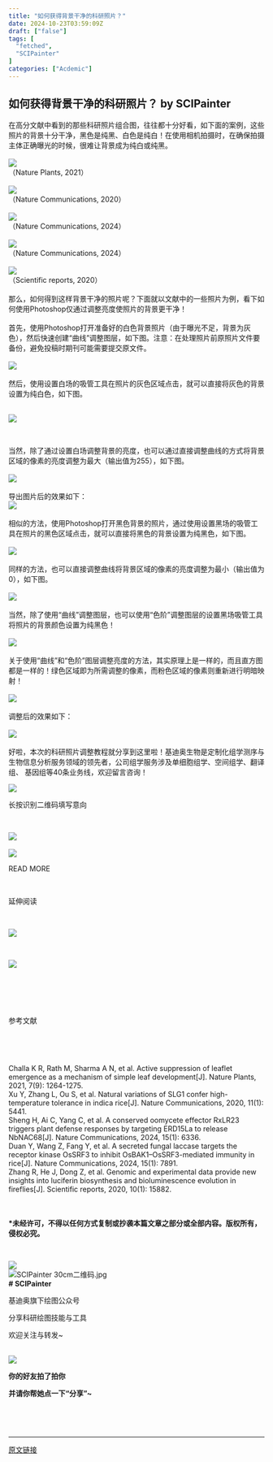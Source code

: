 ```yaml
---
title: "如何获得背景干净的科研照片？"
date: 2024-10-23T03:59:09Z
draft: ["false"]
tags: [
  "fetched",
  "SCIPainter"
]
categories: ["Acdemic"]
---
```

如何获得背景干净的科研照片？ by SCIPainter
------
<div><section data-mpa-powered-by="yiban.io"><span>在高分文献中看到的那些科研照片组合图，往往都十分好看，如下面的案例，这些照片的背景十分干净，黑色是纯黑、白色是纯白！在使用相机拍摄时，在确保拍摄主体正确曝光的时候，很难让背景成为纯白或纯黑。</span></section><section><span><br></span></section><section><img data-imgfileid="100064362" data-ratio="0.8018518518518518" data-src="https://mmbiz.qpic.cn/sz_mmbiz_png/tgUVxVRjT6mtxnXkcztCxa1Jjx6sFic8MFoOl7yvme6IbLialnf2o3CVxRzs0mXof6g7HNe4Ld2XQMlSPovV5aibA/640?wx_fmt=png&amp;from=appmsg" data-type="png" data-w="1080" src="https://mmbiz.qpic.cn/sz_mmbiz_png/tgUVxVRjT6mtxnXkcztCxa1Jjx6sFic8MFoOl7yvme6IbLialnf2o3CVxRzs0mXof6g7HNe4Ld2XQMlSPovV5aibA/640?wx_fmt=png&amp;from=appmsg"></section><section><span>（Nature Plants, 2021）</span></section><section><span><br></span></section><section><img data-imgfileid="100064361" data-ratio="0.6898148148148148" data-src="https://mmbiz.qpic.cn/sz_mmbiz_png/tgUVxVRjT6mtxnXkcztCxa1Jjx6sFic8MXhWf5qj7t5AElupvM5KHXFse12qwzNiaXIj0Qf8qNhh6zUExVEqEicdQ/640?wx_fmt=png&amp;from=appmsg" data-type="png" data-w="1080" src="https://mmbiz.qpic.cn/sz_mmbiz_png/tgUVxVRjT6mtxnXkcztCxa1Jjx6sFic8MXhWf5qj7t5AElupvM5KHXFse12qwzNiaXIj0Qf8qNhh6zUExVEqEicdQ/640?wx_fmt=png&amp;from=appmsg"></section><section><span>（Nature Communications, 2020）</span></section><section><span><br></span></section><section><img data-imgfileid="100064360" data-ratio="0.4824074074074074" data-src="https://mmbiz.qpic.cn/sz_mmbiz_png/tgUVxVRjT6mtxnXkcztCxa1Jjx6sFic8MtPRMZhneDqfYpib3mCftz8hrDdnH9jXUyrLqibOhB0WYeDdg5iaut97Hw/640?wx_fmt=png&amp;from=appmsg" data-type="png" data-w="1080" src="https://mmbiz.qpic.cn/sz_mmbiz_png/tgUVxVRjT6mtxnXkcztCxa1Jjx6sFic8MtPRMZhneDqfYpib3mCftz8hrDdnH9jXUyrLqibOhB0WYeDdg5iaut97Hw/640?wx_fmt=png&amp;from=appmsg"></section><section><span>（Nature Communications, 2024）</span></section><section><span><br></span></section><section><img data-imgfileid="100064359" data-ratio="0.5425925925925926" data-src="https://mmbiz.qpic.cn/sz_mmbiz_png/tgUVxVRjT6mtxnXkcztCxa1Jjx6sFic8MAW0lKBMuobBMoh97m1iawraqM9JPhy6siaCLQ3ZibpibBHYSNLClvhEZbA/640?wx_fmt=png&amp;from=appmsg" data-type="png" data-w="1080" src="https://mmbiz.qpic.cn/sz_mmbiz_png/tgUVxVRjT6mtxnXkcztCxa1Jjx6sFic8MAW0lKBMuobBMoh97m1iawraqM9JPhy6siaCLQ3ZibpibBHYSNLClvhEZbA/640?wx_fmt=png&amp;from=appmsg"></section><section><span>（Nature Communications, 2024）</span></section><section><span><br></span></section><section><img data-imgfileid="100064363" data-ratio="0.9796296296296296" data-src="https://mmbiz.qpic.cn/sz_mmbiz_png/tgUVxVRjT6mtxnXkcztCxa1Jjx6sFic8Mms5pKCJvH4NwdtmVdNlBnbDvMSfhDC7KJFSQmt0ZdSwF4dfK0rcm7w/640?wx_fmt=png&amp;from=appmsg" data-type="png" data-w="1080" src="https://mmbiz.qpic.cn/sz_mmbiz_png/tgUVxVRjT6mtxnXkcztCxa1Jjx6sFic8Mms5pKCJvH4NwdtmVdNlBnbDvMSfhDC7KJFSQmt0ZdSwF4dfK0rcm7w/640?wx_fmt=png&amp;from=appmsg"></section><section><span>（Scientific reports, 2020）</span></section><section><span><br></span></section><section><span>那么，如何得到这样背景干净的照片呢？下面就以文献中的一些照片为例，看下如何使用Photoshop仅通过调整亮度使照片的背景更干净！</span></section><section><span><br></span></section><section><span>首先，使用Photoshop打开准备好的白色背景照片（由于曝光不足，背景为灰色），然后快速创建“曲线”调整图层，如下图。注意：在处理照片前原照片文件要备份，避免投稿时期刊可能需要提交原文件。</span></section><section><span><br></span></section><section><img data-imgfileid="100064364" data-ratio="0.6175925925925926" data-src="https://mmbiz.qpic.cn/sz_mmbiz_gif/tgUVxVRjT6mtxnXkcztCxa1Jjx6sFic8MTUxXo1gL3z8R8F6iaXvxEiao48TpAkvBibtkibibickxALHyqSrTicd0kstTg/640?wx_fmt=gif&amp;from=appmsg" data-type="gif" data-w="1080" src="https://mmbiz.qpic.cn/sz_mmbiz_gif/tgUVxVRjT6mtxnXkcztCxa1Jjx6sFic8MTUxXo1gL3z8R8F6iaXvxEiao48TpAkvBibtkibibickxALHyqSrTicd0kstTg/640?wx_fmt=gif&amp;from=appmsg"></section><section><span><br></span></section><section><span>然后，使用设置白场的吸管工具在照片的灰色区域点击，就可以直接将灰色的背景设置为纯白色，如下图。</span></section><section><br></section><p><img data-imgfileid="100064383" data-ratio="0.6175925925925926" data-src="https://mmbiz.qpic.cn/sz_mmbiz_gif/tgUVxVRjT6mtxnXkcztCxa1Jjx6sFic8M2N6I6IDa3RTVKZjrhiaRPcO7TBlZMYfjJwJv0uoLTouCEYWAHFY3EZQ/640?wx_fmt=gif&amp;from=appmsg" data-type="gif" data-w="1080" src="https://mmbiz.qpic.cn/sz_mmbiz_gif/tgUVxVRjT6mtxnXkcztCxa1Jjx6sFic8M2N6I6IDa3RTVKZjrhiaRPcO7TBlZMYfjJwJv0uoLTouCEYWAHFY3EZQ/640?wx_fmt=gif&amp;from=appmsg"></p><p><br></p><section><span>当然，除了通过设置白场调整背景的亮度，也可以通过直接调整曲线的方式将背景区域的像素的亮度调整为最大（输出值为255），如下图。</span></section><section><span><br></span></section><section><img data-imgfileid="100064367" data-ratio="0.6175925925925926" data-src="https://mmbiz.qpic.cn/sz_mmbiz_gif/tgUVxVRjT6mtxnXkcztCxa1Jjx6sFic8M3OsL7vFlI18WicJQo3R4EfAQXzjaTwdqAvfeMygNlLrlTjx1N23PUicw/640?wx_fmt=gif&amp;from=appmsg" data-type="gif" data-w="1080" src="https://mmbiz.qpic.cn/sz_mmbiz_gif/tgUVxVRjT6mtxnXkcztCxa1Jjx6sFic8M3OsL7vFlI18WicJQo3R4EfAQXzjaTwdqAvfeMygNlLrlTjx1N23PUicw/640?wx_fmt=gif&amp;from=appmsg"></section><section><span><br></span></section><section><span>导出图片后的效果如下：</span></section><section><img data-imgfileid="100064366" data-ratio="0.8485549132947977" data-src="https://mmbiz.qpic.cn/sz_mmbiz_png/tgUVxVRjT6mtxnXkcztCxa1Jjx6sFic8Mzh9w3GX6yHhobn8YdEhibwjva4rnB3dW2xESKFw3Y4UpqTcGbrPIKXA/640?wx_fmt=png&amp;from=appmsg" data-type="png" data-w="865" src="https://mmbiz.qpic.cn/sz_mmbiz_png/tgUVxVRjT6mtxnXkcztCxa1Jjx6sFic8Mzh9w3GX6yHhobn8YdEhibwjva4rnB3dW2xESKFw3Y4UpqTcGbrPIKXA/640?wx_fmt=png&amp;from=appmsg"></section><section><span><br></span></section><section><span>相似的方法，使用Photoshop打开黑色背景的照片，通过使用设置黑场的吸管工具在照片的黑色区域点击，就可以直接将黑色的背景设置为纯黑色，如下图。</span></section><section><span><br></span></section><section><img data-imgfileid="100064365" data-ratio="0.6175925925925926" data-src="https://mmbiz.qpic.cn/sz_mmbiz_gif/tgUVxVRjT6mtxnXkcztCxa1Jjx6sFic8MkwA1D678Oic7zQs5QYeT6grebFcc3KSkT1u64QwBXDqMiaXP1icjxJDRA/640?wx_fmt=gif&amp;from=appmsg" data-type="gif" data-w="1080" src="https://mmbiz.qpic.cn/sz_mmbiz_gif/tgUVxVRjT6mtxnXkcztCxa1Jjx6sFic8MkwA1D678Oic7zQs5QYeT6grebFcc3KSkT1u64QwBXDqMiaXP1icjxJDRA/640?wx_fmt=gif&amp;from=appmsg"></section><section><span><br></span></section><section><span>同样的方法，也可以直接调整曲线将背景区域的像素的亮度调整为最小（输出值为0），如下图。</span></section><section><br></section><section><img data-imgfileid="100064368" data-ratio="0.7080630213160334" data-src="https://mmbiz.qpic.cn/sz_mmbiz_gif/tgUVxVRjT6mtxnXkcztCxa1Jjx6sFic8M5hvu17HuUtpIIPXAurajyJAK1mMPljibNpo39GZWTOhkdkOI3mGKPDQ/640?wx_fmt=gif&amp;from=appmsg" data-type="gif" data-w="1079" src="https://mmbiz.qpic.cn/sz_mmbiz_gif/tgUVxVRjT6mtxnXkcztCxa1Jjx6sFic8M5hvu17HuUtpIIPXAurajyJAK1mMPljibNpo39GZWTOhkdkOI3mGKPDQ/640?wx_fmt=gif&amp;from=appmsg"></section><section><span><br></span></section><section><span>当然，除了使用“曲线”调整图层，也可以使用“色阶”调整图层的设置黑场吸管工具将照片的背景颜色设置为纯黑色！</span></section><section><br></section><section><img data-imgfileid="100064370" data-ratio="0.6175925925925926" data-src="https://mmbiz.qpic.cn/sz_mmbiz_png/tgUVxVRjT6mtxnXkcztCxa1Jjx6sFic8MHa8mIUIicHxrONibjVZjvPv8NK9aQpmemqZ7ZDW5YJ38JYTC124nPFIQ/640?wx_fmt=png&amp;from=appmsg" data-type="png" data-w="1080" src="https://mmbiz.qpic.cn/sz_mmbiz_png/tgUVxVRjT6mtxnXkcztCxa1Jjx6sFic8MHa8mIUIicHxrONibjVZjvPv8NK9aQpmemqZ7ZDW5YJ38JYTC124nPFIQ/640?wx_fmt=png&amp;from=appmsg"></section><section><span><br></span></section><section><span>关于使用“曲线”和“色阶”图层调整亮度的方法，其实原理上是一样的，而且直方图都是一样的！绿色区域即为所需调整的像素，而粉色区域的像素则重新进行明暗映射！</span></section><section><br></section><section><img data-imgfileid="100064369" data-ratio="0.6574074074074074" data-src="https://mmbiz.qpic.cn/sz_mmbiz_png/tgUVxVRjT6mtxnXkcztCxa1Jjx6sFic8MF9QX8Vqw08ABjEKNyXp6VicI2ucp7TahMqh7Kc3qr6V47g2Ah2ESI1A/640?wx_fmt=png&amp;from=appmsg" data-type="png" data-w="1080" src="https://mmbiz.qpic.cn/sz_mmbiz_png/tgUVxVRjT6mtxnXkcztCxa1Jjx6sFic8MF9QX8Vqw08ABjEKNyXp6VicI2ucp7TahMqh7Kc3qr6V47g2Ah2ESI1A/640?wx_fmt=png&amp;from=appmsg"></section><section><span><br></span></section><section><span>调整后的效果如下：</span></section><section><br></section><section><img data-imgfileid="100064371" data-ratio="1.1104972375690607" data-src="https://mmbiz.qpic.cn/sz_mmbiz_png/tgUVxVRjT6mtxnXkcztCxa1Jjx6sFic8METMIc8JxpCHKlsJaKtoFXoicMx7YKNG5MJGXNYAExX1ibk1CicDCJb2Cg/640?wx_fmt=png&amp;from=appmsg" data-type="png" data-w="724" src="https://mmbiz.qpic.cn/sz_mmbiz_png/tgUVxVRjT6mtxnXkcztCxa1Jjx6sFic8METMIc8JxpCHKlsJaKtoFXoicMx7YKNG5MJGXNYAExX1ibk1CicDCJb2Cg/640?wx_fmt=png&amp;from=appmsg"></section><section><span><br></span></section><section><span>好啦，本次的科研照片调整教程就分享到这里啦！</span><span>基迪奥生物</span><span>是定制化组学测序与生物信息分析服务领域的领先者，公司组学服务涉及单细胞组学、空间组学、翻译组、 基因组等40条业务线，欢迎留言咨询！</span></section><p><img data-imgfileid="100064388" data-ratio="1" data-s="300,640" data-src="https://mmbiz.qpic.cn/sz_mmbiz_png/tgUVxVRjT6n8DRic77wTrk8vibV3a3HK1Pe5g78Sfyic6228ibUMKf0dEnYpMEfe9libzZgicLQ0BBFMS64TNbuDyA4w/640?wx_fmt=png&amp;from=appmsg" data-type="png" data-w="500" src="https://mmbiz.qpic.cn/sz_mmbiz_png/tgUVxVRjT6n8DRic77wTrk8vibV3a3HK1Pe5g78Sfyic6228ibUMKf0dEnYpMEfe9libzZgicLQ0BBFMS64TNbuDyA4w/640?wx_fmt=png&amp;from=appmsg"></p><p><span>长按识别二维码填写意向</span></p><p><br mpa-from-tpl="t"></p><section data-mpa-template="t" mpa-from-tpl="t"><section data-mpa-template="t" mpa-from-tpl="t"><section data-mid="" mpa-from-tpl="t"><section data-mid="" mpa-from-tpl="t"><section data-mid="" mpa-from-tpl="t"><section data-mid="" mpa-from-tpl="t"><img data-imgfileid="503537932" data-ratio="0.5845070422535211" data-src="https://mmbiz.qpic.cn/mmbiz_png/b2NBibtPFhOXN1Rh1Y1ibC8AgJhOXqiay3X14awZPPYbNCb5iaqbLWGF6DNYjrp8kZ3n2fYUjQnaO9Bvj1mR14OBYA/640?from=appmsg&amp;wx_fmt=png" data-w="284" src="https://mmbiz.qpic.cn/mmbiz_png/b2NBibtPFhOXN1Rh1Y1ibC8AgJhOXqiay3X14awZPPYbNCb5iaqbLWGF6DNYjrp8kZ3n2fYUjQnaO9Bvj1mR14OBYA/640?from=appmsg&amp;wx_fmt=png"></section><section data-mid="" mpa-from-tpl="t"><br mpa-from-tpl="t"></section><section data-mid="" mpa-from-tpl="t"><section data-mid="" mpa-from-tpl="t"><section data-mid="" mpa-from-tpl="t"><img data-imgfileid="503537930" data-ratio="0.1875" data-src="https://mmbiz.qpic.cn/mmbiz_png/bBibQ23V3Ntgrq38h2o2ibqviaXVkG7lGBEFcN6YkiauqGrt4uSIQS0ogZsAhKFomNsIjLgm8W9nZWAqiaicYG26iaLfQ/640?from=appmsg&amp;wx_fmt=png" data-w="64" src="https://mmbiz.qpic.cn/mmbiz_png/bBibQ23V3Ntgrq38h2o2ibqviaXVkG7lGBEFcN6YkiauqGrt4uSIQS0ogZsAhKFomNsIjLgm8W9nZWAqiaicYG26iaLfQ/640?from=appmsg&amp;wx_fmt=png"></section><section data-mid="" mpa-from-tpl="t"><p data-mid="">READ MORE</p></section></section><section data-mid="" mpa-from-tpl="t"><br mpa-from-tpl="t"></section><section data-mid="" mpa-from-tpl="t"><p data-mid=""><span data-mid="">延伸阅读</span></p></section></section></section></section></section></section></section><p><br></p><p><a target="_blank" href="http://mp.weixin.qq.com/s?__biz=MzIyOTY3MDA3MA==&amp;mid=2247542726&amp;idx=1&amp;sn=cc64351390ff79fcc3e138419cb53430&amp;chksm=e8bd4a1fdfcac3096d381d0677734f058a0674fdfb8f72ace7579e38db00da883b23554318f6&amp;scene=21#wechat_redirect" textvalue="一眼被老板夸的结果图这样画！超简单超丝滑" linktype="image" imgurl="https://mmbiz.qpic.cn/sz_mmbiz_jpg/tgUVxVRjT6mHo268k3HfSgXVlCCQXnelPDicyG0PxNY2CTwyiao2II62msd8wkXd9pD8SMqELanzuZl0UFUwufgA/0?wx_fmt=jpeg&amp;from=appmsg" imgdata="[object Object]" data-itemshowtype="0" tab="innerlink" data-linktype="1"><span><img data-galleryid="" data-imgfileid="100061143" data-ratio="0.4685185185185185" data-s="300,640" data-src="https://mmbiz.qpic.cn/sz_mmbiz_jpg/tgUVxVRjT6mHo268k3HfSgXVlCCQXnelPDicyG0PxNY2CTwyiao2II62msd8wkXd9pD8SMqELanzuZl0UFUwufgA/640?wx_fmt=jpeg&amp;from=appmsg" data-type="jpeg" data-w="1080" src="https://mmbiz.qpic.cn/sz_mmbiz_jpg/tgUVxVRjT6mHo268k3HfSgXVlCCQXnelPDicyG0PxNY2CTwyiao2II62msd8wkXd9pD8SMqELanzuZl0UFUwufgA/640?wx_fmt=jpeg&amp;from=appmsg"></span></a><br></p><p><br></p><p><a target="_blank" href="http://mp.weixin.qq.com/s?__biz=MzIyOTY3MDA3MA==&amp;mid=2247544883&amp;idx=1&amp;sn=8fd4832728bc9f131234a522eedb31e2&amp;chksm=e8bd5deadfcad4fc28021bcaa2ec520ef88d54cdc39a7d4bbde8621e8a0c516bf9167a1416f8&amp;scene=21#wechat_redirect" textvalue="转录组测序之后还能做什么？分享一种表观遗传新技术" linktype="image" imgurl="https://mmbiz.qpic.cn/sz_mmbiz_jpg/tgUVxVRjT6kTnCDxrSSjpJWIEDWO6xpRIpLQPrlJozU63fGL3MHlP5wzppkv87db2vkH9tbzP4OlicTPaYv5gXQ/0?wx_fmt=jpeg&amp;from=appmsg" imgdata="[object Object]" data-itemshowtype="11" tab="innerlink" data-linktype="1"><span><img data-galleryid="" data-imgfileid="100061266" data-ratio="0.4685185185185185" data-s="300,640" data-src="https://mmbiz.qpic.cn/sz_mmbiz_jpg/tgUVxVRjT6kTnCDxrSSjpJWIEDWO6xpRIpLQPrlJozU63fGL3MHlP5wzppkv87db2vkH9tbzP4OlicTPaYv5gXQ/640?wx_fmt=jpeg&amp;from=appmsg" data-type="jpeg" data-w="1080" src="https://mmbiz.qpic.cn/sz_mmbiz_jpg/tgUVxVRjT6kTnCDxrSSjpJWIEDWO6xpRIpLQPrlJozU63fGL3MHlP5wzppkv87db2vkH9tbzP4OlicTPaYv5gXQ/640?wx_fmt=jpeg&amp;from=appmsg"></span></a><br></p><p><br></p><section data-mpa-template="t" mpa-from-tpl="t"><section data-mpa-template="t" data-mpa-template-id="648" data-mpa-category="模板" mpa-from-tpl="t"><section data-mpa-category="模板" data-mid="" mpa-from-tpl="t"><section data-mid="" mpa-from-tpl="t"><section data-mid="" mpa-from-tpl="t"><section data-mid="" mpa-from-tpl="t"><section data-mid="" mpa-from-tpl="t"><br mpa-from-tpl="t"></section><section data-mid="" mpa-from-tpl="t"><br mpa-from-tpl="t"></section><section data-mid="" mpa-from-tpl="t"><section data-mid="" mpa-from-tpl="t"><p data-mid=""><span mpa-is-content="t">参考文献</span></p></section><section data-mid="" mpa-from-tpl="t"><br mpa-from-tpl="t"></section></section></section><section data-mid="" mpa-from-tpl="t"><p data-mid=""><br></p></section></section></section></section></section></section><section><span>Challa K R, Rath M, Sharma A N, et al. Active suppression of leaflet emergence as a mechanism of simple leaf development[J]. Nature Plants, 2021, 7(9): 1264-1275.</span></section><section><span>Xu Y, Zhang L, Ou S, et al. Natural variations of SLG1 confer high-temperature tolerance in indica rice[J]. Nature Communications, 2020, 11(1): 5441.</span></section><section><span>Sheng H, Ai C, Yang C, et al. A conserved oomycete effector RxLR23 triggers plant defense responses by targeting ERD15La to release NbNAC68[J]. Nature Communications, 2024, 15(1): 6336.</span></section><section><span>Duan Y, Wang Z, Fang Y, et al. A secreted fungal laccase targets the receptor kinase OsSRF3 to inhibit OsBAK1–OsSRF3-mediated immunity in rice[J]. Nature Communications, 2024, 15(1): 7891.</span></section><section><span>Zhang R, He J, Dong Z, et al. Genomic and experimental data provide new insights into luciferin biosynthesis and bioluminescence evolution in fireflies[J]. Scientific reports, 2020, 10(1): 15882.</span></section><section><span><br></span></section><section><span><br></span></section><p><strong><span>*未经许可，不得以任何方式复制或抄袭本篇文章之部分或全部内容。版权所有，侵权必究。</span></strong></p><p><br></p><section data-role="outer" label="Powered by 135editor.com"><section data-tools="135编辑器" data-id="105648"><section><section data-role="outer" label="Powered by 135editor.com"><section data-tools="135编辑器" data-id="105648"><section><section><img data-ratio="0.8780487804878049" data-src="https://mmbiz.qpic.cn/sz_mmbiz_png/tgUVxVRjT6kCKJYcEqEIfoJYG621mPJE8VibmibGU0Jxic9iabARVRH0FT6BNE8VAglWFXBPibFAU7a6tWGibSs8wyUg/640?wx_fmt=png" data-type="png" data-w="41" data-width="100%" data-imgfileid="100064386" src="https://mmbiz.qpic.cn/sz_mmbiz_png/tgUVxVRjT6kCKJYcEqEIfoJYG621mPJE8VibmibGU0Jxic9iabARVRH0FT6BNE8VAglWFXBPibFAU7a6tWGibSs8wyUg/640?wx_fmt=png"></section><section><section><section data-width="35%"><section><section data-width="100%"><img data-imgfileid="100064387" data-ratio="1" data-src="https://mmbiz.qpic.cn/sz_mmbiz_jpg/tgUVxVRjT6kCKJYcEqEIfoJYG621mPJEv5etCBwHicqbEPwnVrkpaasxqaVibM4mT2JdIuN6yTlYWDD4mL5A427A/640?wx_fmt=jpeg" data-type="jpeg" data-w="860" data-width="100%" title="SCIPainter 30cm二维码.jpg" src="https://mmbiz.qpic.cn/sz_mmbiz_jpg/tgUVxVRjT6kCKJYcEqEIfoJYG621mPJEv5etCBwHicqbEPwnVrkpaasxqaVibM4mT2JdIuN6yTlYWDD4mL5A427A/640?wx_fmt=jpeg"></section></section></section><section data-width="50%"><section><section data-brushtype="text"><span><strong># SCIPainter</strong></span></section><section data-brushtype="text" hm_fix="361:593"><p>基迪奥旗下绘图公众号</p><p>分享科研绘图技能与工具</p><p>欢迎关注与转发~</p></section></section></section></section></section></section></section></section><section><br></section></section></section><section data-role="paragraph"><section><section powered-by="xiumi.us"><section><section powered-by="xiumi.us"><section><img data-ratio="1" data-src="https://mmbiz.qpic.cn/sz_mmbiz_gif/tgUVxVRjT6kCKJYcEqEIfoJYG621mPJEgMd0aMPtmrDjiaX8sBhfhicVteeHf1JicexSpUbS3fdS9SiboUVN7guaPw/640?wx_fmt=gif" data-type="gif" data-w="400" data-imgfileid="100064384" src="https://mmbiz.qpic.cn/sz_mmbiz_gif/tgUVxVRjT6kCKJYcEqEIfoJYG621mPJEgMd0aMPtmrDjiaX8sBhfhicVteeHf1JicexSpUbS3fdS9SiboUVN7guaPw/640?wx_fmt=gif"></section></section></section><section><section powered-by="xiumi.us"><section><p><span><strong>你的好友拍了拍你</strong></span></p><p><span><strong>并请你帮她点一下</strong></span><strong><span>“分享”</span></strong><span><strong><span>~</span></strong></span></p></section></section></section></section></section><p><br></p></section></section><section><span><br></span></section><p><mp-style-type data-value="10000"></mp-style-type></p></div>  
<hr>
<a href="https://mp.weixin.qq.com/s/-3wQPCzGkqJiloUmc0wCiA",target="_blank" rel="noopener noreferrer">原文链接</a>

